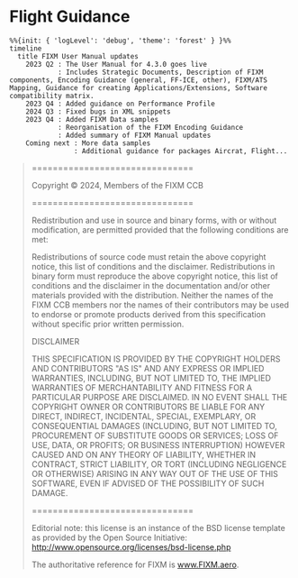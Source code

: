 # Flight Guidance


```mermaid
%%{init: { 'logLevel': 'debug', 'theme': 'forest' } }%%
timeline
  title FIXM User Manual updates 
    2023 Q2 : The User Manual for 4.3.0 goes live
            : Includes Strategic Documents, Description of FIXM components, Encoding Guidance (general, FF-ICE, other), FIXM/ATS Mapping, Guidance for creating Applications/Extensions, Software compatibility matrix.
    2023 Q4 : Added guidance on Performance Profile
    2024 Q3 : Fixed bugs in XML snippets
    2023 Q4 : Added FIXM Data samples
            : Reorganisation of the FIXM Encoding Guidance
            : Added summary of FIXM Manual updates
    Coming next : More data samples
                : Additional guidance for packages Aircrat, Flight...
```




>===============================
>
>Copyright © 2024, Members of the FIXM CCB
>
>===============================
>
>Redistribution and use in source and binary forms, with or without modification, are permitted provided that the following conditions are met:
>
>    Redistributions of source code must retain the above copyright notice, this list of conditions and the disclaimer.
>    Redistributions in binary form must reproduce the above copyright notice, this list of conditions and the disclaimer in the documentation and/or other materials provided with the distribution.
>    Neither the names of the FIXM CCB members nor the names of their contributors may be used to endorse or promote products derived from this specification without specific prior written permission.
>
>DISCLAIMER
>
>THIS SPECIFICATION IS PROVIDED BY THE COPYRIGHT HOLDERS AND CONTRIBUTORS "AS IS" AND ANY EXPRESS OR IMPLIED WARRANTIES, INCLUDING, BUT NOT LIMITED TO, THE IMPLIED WARRANTIES OF MERCHANTABILITY AND FITNESS FOR A PARTICULAR PURPOSE ARE DISCLAIMED. IN NO EVENT SHALL THE COPYRIGHT OWNER OR CONTRIBUTORS BE LIABLE FOR ANY DIRECT, INDIRECT, INCIDENTAL, SPECIAL, EXEMPLARY, OR CONSEQUENTIAL DAMAGES (INCLUDING, BUT NOT LIMITED TO, PROCUREMENT OF SUBSTITUTE GOODS OR SERVICES; LOSS OF USE, DATA, OR PROFITS; OR BUSINESS INTERRUPTION) HOWEVER CAUSED AND ON ANY THEORY OF LIABILITY, WHETHER IN CONTRACT, STRICT LIABILITY, OR TORT (INCLUDING NEGLIGENCE OR OTHERWISE) ARISING IN ANY WAY OUT OF THE USE OF THIS SOFTWARE, EVEN IF ADVISED OF THE POSSIBILITY OF SUCH DAMAGE.
>
>===============================
>
>Editorial note: this license is an instance of the BSD license template as provided by the Open Source Initiative: http://www.opensource.org/licenses/bsd-license.php
>
>The authoritative reference for FIXM is www.FIXM.aero.
